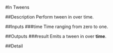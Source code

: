 #In Tweens

##Description
Perform tween in over time.

##Inputs
###time
Time ranging from zero to one.

##Outputs
###result
Emits a tween in over **time**.

##Detail

